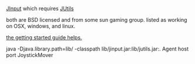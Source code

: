 [JInput](https://jinput.dev.java.net/) which requires [JUtils](https://jutils.dev.java.net/)

both are BSD licensed and from some sun gaming group.  listed as working on OSX, windows, and linux.


[the getting started guide helps.](http://www.javagaming.org/forums/index.php?topic=16866.0)


java -Djava.library.path=lib/ -classpath
lib/jinput.jar:lib/jutils.jar:. Agent host port JoystickMover